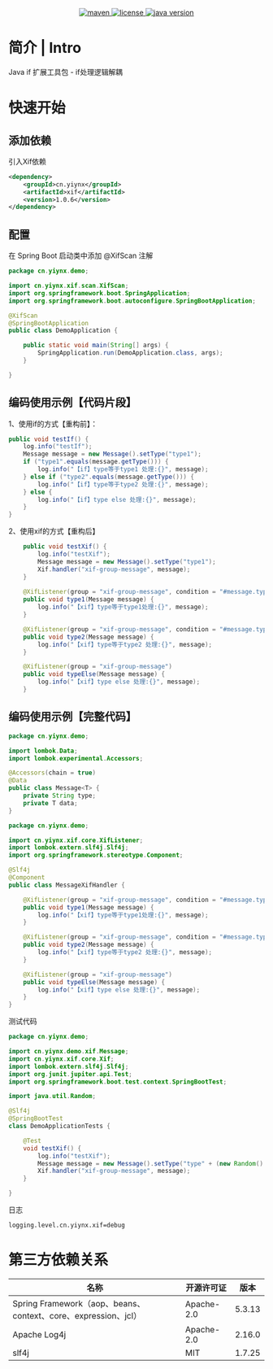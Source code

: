 <p align="center">
  <a href="https://search.maven.org/artifact/cn.yiynx/xif">
    <img alt="maven" src="https://img.shields.io/maven-central/v/cn.yiynx/xif.svg?style=flat-square">
  </a>
  <a target="_blank" href="http://license.coscl.org.cn/MulanPSL2/">
    <img alt="license" src="https://img.shields.io/:license-MulanPSL2-blue.svg" />
  </a>
  <a target="_blank" href="https://www.oracle.com/technetwork/java/javase/downloads/index.html">
	<img alt="java version" src="https://img.shields.io/badge/JDK-1.8+-green.svg" />
  </a>
</p>

# 简介 | Intro
Java if 扩展工具包 - if处理逻辑解耦
# 快速开始

## 添加依赖
引入Xif依赖
``` xml
<dependency>
    <groupId>cn.yiynx</groupId>
    <artifactId>xif</artifactId>
    <version>1.0.6</version>
</dependency>
```
## 配置
在 Spring Boot 启动类中添加 @XifScan 注解
``` java
package cn.yiynx.demo;

import cn.yiynx.xif.scan.XifScan;
import org.springframework.boot.SpringApplication;
import org.springframework.boot.autoconfigure.SpringBootApplication;

@XifScan
@SpringBootApplication
public class DemoApplication {

	public static void main(String[] args) {
		SpringApplication.run(DemoApplication.class, args);
	}

}
```

## 编码使用示例【代码片段】
1、使用if的方式【重构前】：
``` java
public void testIf() {
    log.info("testIf");
    Message message = new Message().setType("type1");
    if ("type1".equals(message.getType())) {
        log.info("【if】type等于type1 处理:{}", message);
    } else if ("type2".equals(message.getType())) {
        log.info("【if】type等于type2 处理:{}", message);
    } else {
        log.info("【if】type else 处理:{}", message);
    }
}
```
2、使用xif的方式【重构后】
``` java
    public void testXif() {
        log.info("testXif");
        Message message = new Message().setType("type1");
        Xif.handler("xif-group-message", message);
    }
    
    @XifListener(group = "xif-group-message", condition = "#message.type eq 'type1'")
    public void type1(Message message) {
        log.info("【xif】type等于type1处理:{}", message);
    }

    @XifListener(group = "xif-group-message", condition = "#message.type eq 'type2'")
    public void type2(Message message) {
        log.info("【xif】type等于type2 处理:{}", message);
    }

    @XifListener(group = "xif-group-message")
    public void typeElse(Message message) {
        log.info("【xif】type else 处理:{}", message);
    }
```

## 编码使用示例【完整代码】

``` java
package cn.yiynx.demo;

import lombok.Data;
import lombok.experimental.Accessors;

@Accessors(chain = true)
@Data
public class Message<T> {
    private String type;
    private T data;
}
```

``` java
package cn.yiynx.demo;

import cn.yiynx.xif.core.XifListener;
import lombok.extern.slf4j.Slf4j;
import org.springframework.stereotype.Component;

@Slf4j
@Component
public class MessageXifHandler {

    @XifListener(group = "xif-group-message", condition = "#message.type eq 'type1'")
    public void type1(Message message) {
        log.info("【xif】type等于type1处理:{}", message);
    }

    @XifListener(group = "xif-group-message", condition = "#message.type eq 'type2'")
    public void type2(Message message) {
        log.info("【xif】type等于type2 处理:{}", message);
    }

    @XifListener(group = "xif-group-message")
    public void typeElse(Message message) {
        log.info("【xif】type else 处理:{}", message);
    }
}
```
测试代码
``` java
package cn.yiynx.demo;

import cn.yiynx.demo.xif.Message;
import cn.yiynx.xif.core.Xif;
import lombok.extern.slf4j.Slf4j;
import org.junit.jupiter.api.Test;
import org.springframework.boot.test.context.SpringBootTest;

import java.util.Random;

@Slf4j
@SpringBootTest
class DemoApplicationTests {

    @Test
    void testXif() {
        log.info("testXif");
        Message message = new Message().setType("type" + (new Random().nextInt(3) + 1));
        Xif.handler("xif-group-message", message);
    }

}
```
日志
```
logging.level.cn.yiynx.xif=debug
``` 

# 第三方依赖关系
| 名称                        | 开源许可证          | 版本              | 
| ---------------------------| ----------------- | ---------------- |
| Spring Framework（aop、beans、context、core、expression、jcl）           | Apache-2.0        | 5.3.13            | 
| Apache Log4j               | Apache-2.0        | 2.16.0           |     
| slf4j                      | MIT               | 1.7.25           |
